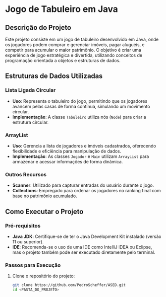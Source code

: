 # Jogo de Tabuleiro em Java

## Descrição do Projeto
Este projeto consiste em um jogo de tabuleiro desenvolvido em Java, onde os jogadores podem comprar e gerenciar imóveis, pagar aluguéis, e competir para acumular o maior patrimônio. O objetivo é criar uma experiência de jogo estratégica e divertida, utilizando conceitos de programação orientada a objetos e estruturas de dados.

## Estruturas de Dados Utilizadas
### Lista Ligada Circular
- **Uso**: Representa o tabuleiro do jogo, permitindo que os jogadores avancem pelas casas de forma contínua, simulando um movimento circular.
- **Implementação**: A classe `Tabuleiro` utiliza nós (`Node`) para criar a estrutura circular.

### ArrayList
- **Uso**: Gerencia a lista de jogadores e imóveis cadastrados, oferecendo flexibilidade e eficiência para manipulação de dados.
- **Implementação**: As classes `Jogador` e `Main` utilizam `ArrayList` para armazenar e acessar informações de forma dinâmica.

### Outros Recursos
- **Scanner**: Utilizado para capturar entradas do usuário durante o jogo.
- **Collections**: Empregado para ordenar os jogadores no ranking final com base no patrimônio acumulado.

## Como Executar o Projeto
### Pré-requisitos
- **Java JDK**: Certifique-se de ter o Java Development Kit instalado (versão 11 ou superior).
- **IDE**: Recomenda-se o uso de uma IDE como IntelliJ IDEA ou Eclipse, mas o projeto também pode ser executado diretamente pelo terminal.

### Passos para Execução
1. Clone o repositório do projeto:
   ```bash
   git clone https://github.com/PedroScheffer/ASED.git
   cd <PASTA_DO_PROJETO>